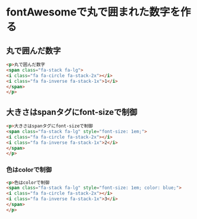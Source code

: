 # fontAwesomeで丸で囲まれた数字を作る
## 丸で囲んだ数字

~~~html
<p>丸で囲んだ数字
<span class="fa-stack fa-lg">
<i class="fa fa-circle fa-stack-2x"></i>
<i class="fa fa-inverse fa-stack-1x">1</i>
</span>
</p>
~~~

## 大きさはspanタグにfont-sizeで制御
~~~html
<p>大きさはspanタグにfont-sizeで制御
<span class="fa-stack fa-lg" style="font-size: 1em;">
<i class="fa fa-circle fa-stack-2x"></i>
<i class="fa fa-inverse fa-stack-1x">2</i>
</span>
</p>
~~~

### 色はcolorで制御
~~~html
<p>色はcolorで制御
<span class="fa-stack fa-lg" style="font-size: 1em; color: blue;">
<i class="fa fa-circle fa-stack-2x"></i>
<i class="fa fa-inverse fa-stack-1x">3</i>
</span>
</p>
~~~
